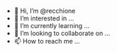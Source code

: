 - 👋 Hi, I’m @recchione
- 👀 I’m interested in ...
- 🌱 I’m currently learning ...
- 💞️ I’m looking to collaborate on ...
- 📫 How to reach me ...

<!---
recchione/recchione is a ✨ special ✨ repository because its `README.md` (this file) appears on your GitHub profile.
You can click the Preview link to take a look at your changes.
--->

